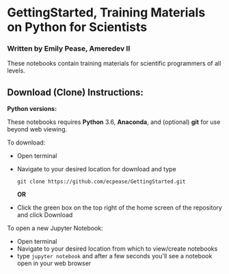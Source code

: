 # GettingStarted, Training Materials on Python for Scientists
### Written by Emily Pease, Ameredev II

These notebooks contain training materials for scientific programmers of all levels.  


## Download (Clone) Instructions:

**Python versions:**

These notebooks requires **Python** 3.6, **Anaconda**, and (optional) **git** for use beyond web viewing.

To download:
- Open terminal
- Navigate to your desired location for download and type

	`git clone https://github.com/ecpease/GettingStarted.git`

	**OR**

- Click the green box on the top right of the home screen of the repository and click Download

To open a new Jupyter Notebook:
- Open terminal
- Navigate to your desired location from which to view/create notebooks
- type `jupyter notebook` and after a few seconds you'll see a notebook open in your web browser
